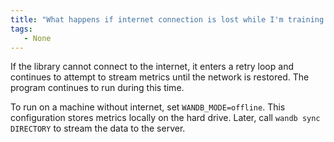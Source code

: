```yaml
---
title: "What happens if internet connection is lost while I'm training a model?"
tags:
   - None
---
```

If the library cannot connect to the internet, it enters a retry loop and continues to attempt to stream metrics until the network is restored. The program continues to run during this time.

To run on a machine without internet, set `WANDB_MODE=offline`. This configuration stores metrics locally on the hard drive. Later, call `wandb sync DIRECTORY` to stream the data to the server.